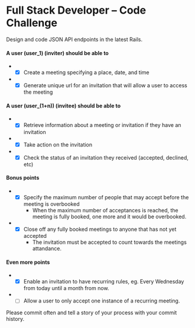 # Full Stack Developer – Code Challenge

Design and code JSON API endpoints in the latest Rails.

#### A user (user_1) (inviter) should be able to

* - [x] Create a meeting specifying a place, date, and time
* - [x] Generate unique url for an invitation that will allow a user to access the meeting

#### A user (user_(1+n)) (invitee) should be able to
* - [x] Retrieve information about a meeting or invitation if they have an invitation
* - [x] Take action on the invitation
* - [x] Check the status of an invitation they received (accepted, declined, etc)

#### Bonus points

* - [x] Specify the maximum number of people that may accept before the meeting is overbooked
    * When the maximum number of acceptances is reached, the meeting is fully booked, one more and it would be overbooked.
* - [x] Close off any fully booked meetings to anyone that has not yet accepted
    * The invitation must be accepted to count towards the meetings attandance.

#### Even more points

* - [x] Enable an invitation to have recurring rules, eg. Every Wednesday from today until a month from now.
* - [ ] Allow a user to only accept one instance of a recurring meeting.

Please commit often and tell a story of your process with your commit history.
